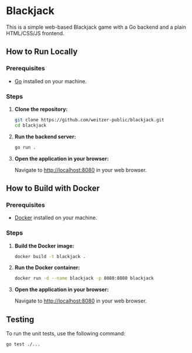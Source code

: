 # Blackjack

This is a simple web-based Blackjack game with a Go backend and a plain HTML/CSS/JS frontend.

## How to Run Locally

### Prerequisites

- [Go](https://golang.org/doc/install) installed on your machine.

### Steps

1. **Clone the repository:**

   ```bash
   git clone https://github.com/weitzer-public/blackjack.git
   cd blackjack
   ```

2. **Run the backend server:**

   ```bash
   go run .
   ```

3. **Open the application in your browser:**

   Navigate to [http://localhost:8080](http://localhost:8080) in your web browser.

## How to Build with Docker

### Prerequisites

- [Docker](https://docs.docker.com/get-docker/) installed on your machine.

### Steps

1. **Build the Docker image:**

   ```bash
   docker build -t blackjack .
   ```

2. **Run the Docker container:**

   ```bash
   docker run -d --name blackjack -p 8080:8080 blackjack
   ```

3. **Open the application in your browser:**

   Navigate to [http://localhost:8080](http://localhost:8080) in your web browser.

## Testing

To run the unit tests, use the following command:

```bash
go test ./...
```